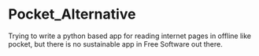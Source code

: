 # Pocket_Alternative
Trying to write a python based app for reading internet pages in offline like pocket, but there is no sustainable app in Free Software out there.

